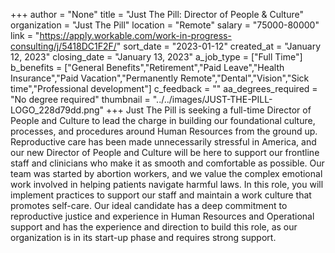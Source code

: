 +++
author = "None"
title = "Just The Pill: Director of People & Culture"
organization = "Just The Pill"
location = "Remote"
salary = "75000-80000"
link = "https://apply.workable.com/work-in-progress-consulting/j/5418DC1F2F/"
sort_date = "2023-01-12"
created_at = "January 12, 2023"
closing_date = "January 13, 2023"
a_job_type = ["Full Time"]
b_benefits = ["General Benefits","Retirement","Paid Leave","Health Insurance","Paid Vacation","Permanently Remote","Dental","Vision","Sick time","Professional development"]
c_feedback = ""
aa_degrees_required = "No degree required"
thumbnail = "../../images/JUST-THE-PILL-LOGO_228d79dd.png"
+++
Just The Pill is seeking a full-time Director of People and Culture to lead the charge in building our foundational culture, processes, and procedures around Human Resources from the ground up. Reproductive care has been made unnecessarily stressful in America, and our new Director of People and Culture will be here to support our frontline staff and clinicians who make it as smooth and comfortable as possible. Our team was started by abortion workers, and we value the complex emotional work involved in helping patients navigate harmful laws. In this role, you will implement practices to support our staff and maintain a work culture that promotes self-care. Our ideal candidate has a deep commitment to reproductive justice and experience in Human Resources and Operational support and has the experience and direction to build this role, as our organization is in its start-up phase and requires strong support.